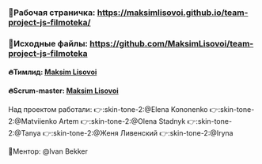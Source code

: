 ### :small_orange_diamond:Рабочая страничка: https://maksimlisovoi.github.io/team-project-js-filmoteka/

### :small_orange_diamond:Исходные файлы: https://github.com/MaksimLisovoi/team-project-js-filmoteka
#### :fire:Тимлид: [Maksim Lisovoi](https://github.com/MaksimLisovoi)
#### :fire:Scrum-master: [Maksim Lisovoi](https://github.com/MaksimLisovoi)

Над проектом работали:
:point_right::skin-tone-2:@Elena Kononenko :point_right::skin-tone-2:@Matviienko
Artem :point_right::skin-tone-2:@Olena Stadnyk :point_right::skin-tone-2:@Tanya
:point_right::skin-tone-2:@Женя Ливенский :point_right::skin-tone-2:@Iryna

:small_orange_diamond:Ментор: @Ivan Bekker
